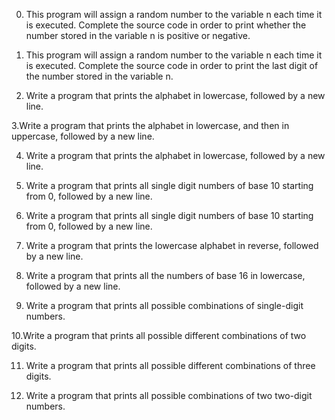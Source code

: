 0.  This program will assign a random number to the variable n each time it is executed. Complete the source code in order to print whether the number stored in the variable n is positive or negative.

1. This program will assign a random number to the variable n each time it is executed. Complete the source code in order to print the last digit of the number stored in the variable n.

2. Write a program that prints the alphabet in lowercase, followed by a new line.

3.Write a program that prints the alphabet in lowercase, and then in uppercase, followed by a new line.

4. Write a program that prints the alphabet in lowercase, followed by a new line.

5. Write a program that prints all single digit numbers of base 10 starting from 0, followed by a new line.

6. Write a program that prints all single digit numbers of base 10 starting from 0, followed by a new line.

7. Write a program that prints the lowercase alphabet in reverse, followed by a new line.

8. Write a program that prints all the numbers of base 16 in lowercase, followed by a new line.

9. Write a program that prints all possible combinations of single-digit numbers.

10.Write a program that prints all possible different combinations of two digits.

11. Write a program that prints all possible different combinations of three digits.

12. Write a program that prints all possible combinations of two two-digit numbers. 

